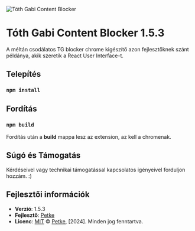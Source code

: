 ![Tóth Gabi Content Blocker](icon128.png)
# Tóth Gabi Content Blocker 1.5.3 


A méltán csodálatos TG blocker chrome kigészítő azon fejlesztőknek szánt példánya, akik szeretik a React User Interface-t.

## Telepítés
### `npm install`

## Fordítás
### `npm build`

Fordítás után a **build** mappa lesz az extension, az kell a chromenak.

## Súgó és Támogatás

Kérdéseivel vagy technikai támogatással kapcsolatos igényeivel forduljon hozzám. :)

## Fejlesztői információk

- **Verzió**: 1.5.3
- **Fejlesztő**: [Petke](https://github.com/tajtipeter71)
- **Licenc**: [MIT](LICENSE)
© [Petke](https://github.com/tajtipeter71), [2024]. Minden jog fenntartva.
